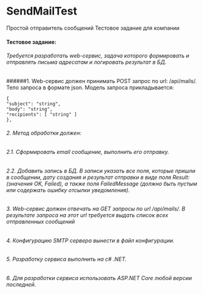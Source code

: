 # SendMailTest
Простой отправитель сообщений  Тестовое задание для компании 
#### Тестовое задание:
###### Требуется разработать web-сервис, задача которого формировать и отправлять письма адресатам и логировать результат в БД.
######1. Web-сервис должен принимать POST запрос по url: /api/mails/. Тело запроса в формате json. Модель запроса прикладывается:
```
{
"subject": "string",
"body": "string",
"recipients": [ "string" ]
},
```
###### 2. Метод обработки должен:
###### 2.1. Сформировать email сообщение, выполнить его отправку.
###### 2.2. Добавить запись в БД. В записи указать все поля, которые пришли в сообщении, дату создания и результат отправки в виде поля Result: (значения OK, Failed), а также поля FailedMessage (должно быть пустым или содержать ошибку отсылки уведомления).
###### 3. Web-cервис должен отвечать на GET запросы по url /api/mails/. В результате запроса на этот url требуется выдать список всех отправленных сообщений
###### 4. Конфигурацию SMTP сервера вынести в файл конфигурации.
###### 5. Разработку сервиса выполнить на с# .NET.
###### 6. Для разработки сервиса использовать ASP.NET Core любой версии последней.
